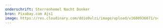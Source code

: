 ```yaml
---
onderschrift: Sterrenhemel Nacht Donker
bron: Pixabay.com Ajs1
image: https://res.cloudinary.com/ddio9vlzi/image/upload/v1680936071/sciencegeek/posts/sterrenhemel-nacht-donker.jpg
---
```

